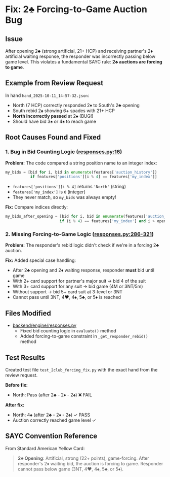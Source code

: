 # Fix: 2♣ Forcing-to-Game Auction Bug

## Issue
After opening 2♣ (strong artificial, 21+ HCP) and receiving partner's 2♦ artificial waiting response, the responder was incorrectly passing below game level. This violates a fundamental SAYC rule: **2♣ auctions are forcing to game**.

## Example from Review Request
In hand `hand_2025-10-11_14-57-32.json`:
- North (7 HCP) correctly responded 2♦ to South's 2♣ opening
- South rebid 2♠ showing 6+ spades with 21+ HCP
- **North incorrectly passed** at 2♠ (BUG!)
- Should have bid 3♠ or 4♠ to reach game

## Root Causes Found and Fixed

### 1. Bug in Bid Counting Logic ([responses.py:16](backend/engine/responses.py#L16))
**Problem:** The code compared a string position name to an integer index:
```python
my_bids = [bid for i, bid in enumerate(features['auction_history'])
           if features['positions'][i % 4] == features['my_index']]
```
- `features['positions'][i % 4]` returns `'North'` (string)
- `features['my_index']` is `0` (integer)
- They never match, so `my_bids` was always empty!

**Fix:** Compare indices directly:
```python
my_bids_after_opening = [bid for i, bid in enumerate(features['auction_history'])
                        if (i % 4) == features['my_index'] and i > opener_index]
```

### 2. Missing Forcing-to-Game Logic ([responses.py:286-321](backend/engine/responses.py#L286-L321))
**Problem:** The responder's rebid logic didn't check if we're in a forcing 2♣ auction.

**Fix:** Added special case handling:
- After 2♣ opening and 2♦ waiting response, responder **must** bid until game
- With 2+ card support for partner's major suit → bid 4 of the suit
- With 3+ card support for any suit → bid game (4M or 3NT/5m)
- Without support → bid 5+ card suit at 3-level or 3NT
- Cannot pass until 3NT, 4♥, 4♠, 5♣, or 5♦ is reached

## Files Modified
- [backend/engine/responses.py](backend/engine/responses.py)
  - Fixed bid counting logic in `evaluate()` method
  - Added forcing-to-game constraint in `_get_responder_rebid()` method

## Test Results
Created test file `test_2club_forcing_fix.py` with the exact hand from the review request.

**Before fix:**
- North: Pass (after 2♣ - 2♦ - 2♠) ❌ FAIL

**After fix:**
- North: 4♠ (after 2♣ - 2♦ - 2♠) ✓ PASS
- Auction correctly reached game level ✓

## SAYC Convention Reference
From Standard American Yellow Card:
> **2♣ Opening**: Artificial, strong (22+ points), game-forcing. After responder's 2♦ waiting bid, the auction is forcing to game. Responder cannot pass below game (3NT, 4♥, 4♠, 5♣, or 5♦).
